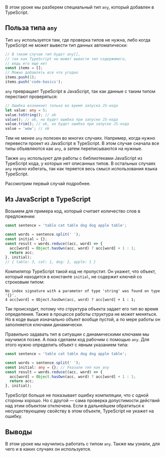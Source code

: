 
В этом уроке мы разберем специальный тип `any`, который добавлен в TypeScript.

## Польза типа `any`

Тип `any` используется там, где проверка типов не нужна, либо когда TypeScript не может вывести тип данных автоматически:

```typescript
// В таком случае тип будет any[],
// так как TypeScript не может вывести тип содержимого,
// ведь его еще нет
const items = [];
// Можно добавлять все что угодно
items.push(1);
items.push('code-basics');
```

`any` превращает TypeScript в JavaScript, так как данные с таким типом перестают проверяться:

```typescript
// Ошибка возникнет только во время запуска JS-кода
let value: any = 5;
value.toString(); // ok
value(); // ok, но будет ошибка при запуске JS-кода
value.trim(); // ok, но будет ошибка при запуске JS-кода
value = 'wow'; // ok
```

Тем не менее `any` полезен во многих случаях. Например, когда нужно перевести проект из JavaScript в TypeScript. В этом случае сначала все типы объявляются как `any`, а затем переписываются на нужные.

Также `any` используют для работы с библиотеками JavaScript из TypeScript кода, у которых нет описанных типов. В остальных случаях `any` нужно избегать, так как теряется весь смысл использования языка TypeScript.

Рассмотрим первый случай подробнее.

## Из JavaScript в TypeScript

Возьмем для примера код, который считает количество слов в предложении:

```javascript
const sentence = 'table cat table dog dog apple table';

const words = sentence.split(' ');
const initial = {};
const result = words.reduce((acc, word) => {
  acc[word] = Object.hasOwn(acc, word) ? acc[word] + 1 : 1;
  return acc;
}, initial);
// { table: 3, cat: 1, dog: 2, apple: 1 }
```

Компилятор TypeScript такой код не пропустит. Он укажет, что объект, который находится в константе `initial`, не содержит ключей со строковым типом:

```
No index signature with a parameter of type 'string' was found on type '{}'.
4 acc[word] = Object.hasOwn(acc, word) ? acc[word] + 1 : 1;
```

Так происходит, потому что структура объекта задает его тип во время определения. Также в процессе работы структура не может меняться. Но в коде выше изначально объект вообще пустой, а по мере работы он заполняется ключами динамически.

Правильно задавать тип в ситуации с динамическими ключами мы научимся позже. А пока сделаем код рабочим с помощью `any`. Для этого нужно определить объект с явным указанием типа:

```typescript
const sentence = 'table cat table dog dog apple table';

const words = sentence.split(' ');
const initial: any = {}; // Указали тип как any
const result = words.reduce((acc, word) => {
  acc[word] = Object.hasOwn(acc, word) ? acc[word] + 1 : 1;
  return acc;
}, initial);
```

TypeScript больше не показывает ошибку компиляции, что с одной стороны хорошо. Но с другой — сама проверка допустимости действий над этим объектом отключена. Если в дальнейшем обратиться к несуществующему свойству в этом объекте, TypeScript не укажет на ошибку.

## Выводы

В этом уроке мы научились работать с типом `any`. Также мы узнали, для чего и в каких случаях он используется.
